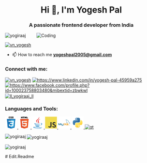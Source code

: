

<h1 align="center">Hi 👋, I'm Yogesh Pal</h1>
<h3 align="center">A passionate frontend developer from India</h3>

<img align="right" alt="Coding" width="400" src="https://media4.giphy.com/media/VTtANKl0beDFQRLDTh/giphy.gif?cid=ecf05e47bfyewj7s3gjw1jhcb7sglu9baao7fuhaykn1n9l9&ep=v1_gifs_search&rid=giphy.gif&ct=g">

<p align="left"> <img src="https://komarev.com/ghpvc/?username=yogiraaj&label=Profile%20views&color=0e75b6&style=flat" alt="yogiraaj" /> </p>

<p align="left"> <a href="https://twitter.com/vn_yogesh" target="blank"><img src="https://img.shields.io/twitter/follow/vn_yogesh?logo=twitter&style=for-the-badge" alt="vn_yogesh" /></a> </p>

- 📫 How to reach me **yogeshpal2005@gmail.com**

<h3 align="left">Connect with me:</h3>
<p align="left">
<a href="https://twitter.com/vn_yogesh" target="blank"><img align="center" src="https://raw.githubusercontent.com/rahuldkjain/github-profile-readme-generator/master/src/images/icons/Social/twitter.svg" alt="vn_yogesh" height="30" width="40" /></a>
<a href="https://linkedin.com/in/https://www.linkedin.com/in/yogesh-pal-45959a275" target="blank"><img align="center" src="https://raw.githubusercontent.com/rahuldkjain/github-profile-readme-generator/master/src/images/icons/Social/linked-in-alt.svg" alt="https://www.linkedin.com/in/yogesh-pal-45959a275" height="30" width="40" /></a>
<a href="https://fb.com/https://www.facebook.com/profile.php?id=100023758803480&mibextid=zbwkwl" target="blank"><img align="center" src="https://raw.githubusercontent.com/rahuldkjain/github-profile-readme-generator/master/src/images/icons/Social/facebook.svg" alt="https://www.facebook.com/profile.php?id=100023758803480&mibextid=zbwkwl" height="30" width="40" /></a>
<a href="https://instagram.com/ll_yogiraaj_ll" target="blank"><img align="center" src="https://raw.githubusercontent.com/rahuldkjain/github-profile-readme-generator/master/src/images/icons/Social/instagram.svg" alt="ll_yogiraaj_ll" height="30" width="40" /></a>
</p>

<h3 align="left">Languages and Tools:</h3>
<p align="left"> <a href="https://www.w3schools.com/css/" target="_blank" rel="noreferrer"> <img src="https://raw.githubusercontent.com/devicons/devicon/master/icons/css3/css3-original-wordmark.svg" alt="css3" width="40" height="40"/> </a> <a href="https://www.w3.org/html/" target="_blank" rel="noreferrer"> <img src="https://raw.githubusercontent.com/devicons/devicon/master/icons/html5/html5-original-wordmark.svg" alt="html5" width="40" height="40"/> </a> <a href="https://www.java.com" target="_blank" rel="noreferrer"> <img src="https://raw.githubusercontent.com/devicons/devicon/master/icons/java/java-original.svg" alt="java" width="40" height="40"/> </a> <a href="https://developer.mozilla.org/en-US/docs/Web/JavaScript" target="_blank" rel="noreferrer"> <img src="https://raw.githubusercontent.com/devicons/devicon/master/icons/javascript/javascript-original.svg" alt="javascript" width="40" height="40"/> </a> <a href="https://www.mysql.com/" target="_blank" rel="noreferrer"> <img src="https://raw.githubusercontent.com/devicons/devicon/master/icons/mysql/mysql-original-wordmark.svg" alt="mysql" width="40" height="40"/> </a> <a href="https://www.python.org" target="_blank" rel="noreferrer"> <img src="https://raw.githubusercontent.com/devicons/devicon/master/icons/python/python-original.svg" alt="python" width="40" height="40"/> </a> <a href="https://www.qt.io/" target="_blank" rel="noreferrer"> <img src="https://upload.wikimedia.org/wikipedia/commons/0/0b/Qt_logo_2016.svg" alt="qt" width="40" height="40"/> </a> </p>

<p><img align="left" src="https://github-readme-stats.vercel.app/api/top-langs?username=yogiraaj&show_icons=true&locale=en&layout=compact" alt="yogiraaj" /></p>

<p>&nbsp;<img align="center" src="https://github-readme-stats.vercel.app/api?username=yogiraaj&show_icons=true&locale=en" alt="yogiraaj" /></p>

<p><img align="center" src="https://github-readme-streak-stats.herokuapp.com/?user=yogiraaj&" alt="yogiraaj" /></p>
# Edit.Readme
